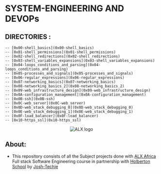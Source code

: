 # SYSTEM-ENGINEERING AND DEVOPs

## DIRECTORIES :

	-- [0x00-shell_basics](0x00-shell_basics)
	-- [0x01-shell_permissions](0x01-shell_permissions)
	-- [0x02-shell_redirections](0x02-shell_redirections)
	-- [0x03-shell_variables_expansions](0x03-shell_variables_expansions)
	-- [0x04-loops_conditions_and_parsing](0x04-loops_conditions_and_parsing)
	-- [0x05-processes_and_signals](0x05-processes_and_signals)
	-- [0x06-regular_expressions](0x06-regular_expressions)
	-- [0x07-networking_basics](0x07-networking_basics)
	-- [0x08-networking_basics_2](0x08-networking_basics_2)
	-- [0x09-web_infrastructure_design](0x09-web_infrastructure_design)
	-- [0x0A-configuration_management](0x0A-configuration_management)
	-- [0x0B-ssh](0x0B-ssh)
	-- [0x0C-web_server](0x0C-web_server)
	-- [0x0D-web_stack_debugging_0](0x0D-web_stack_debugging_0)
	-- [0x0E-web_stack_debugging_1](0x0E-web_stack_debugging_1)
	-- [0x0F-load_balancer](0x0F-load_balancer)
	-- [0x10-https_ssl](0x10-https_ssl)


<div align="center">
 <img src="https://lh3.googleusercontent.com/vH1HTHhq7BIEuhIDuEc2Wrc2LgZigsJEWDR56ALuDFRZv9-jqCgHNHuBHIB-fLrrbwp7tJ8b7qeIJo0VtHUh=s0" alt="ALX logo">
 </div>

## About:

 * This repository consists of all the Subject projects done with [ALX Africa](https://www.alxafrica.com/)  Full stack Software Engineering course in partnership with [Holberton School](https://www.holbertonschool.com/) by [Josh-Techie](https://github.com/Josh-techie)
